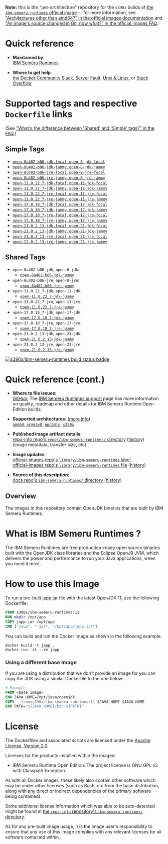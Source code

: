 <!--

********************************************************************************

WARNING:

    DO NOT EDIT "ibm-semeru-runtimes/README.md"

    IT IS AUTO-GENERATED

    (from the other files in "ibm-semeru-runtimes/" combined with a set of templates)

********************************************************************************

-->

**Note:** this is the "per-architecture" repository for the `s390x` builds of [the `ibm-semeru-runtimes` official image](https://hub.docker.com/_/ibm-semeru-runtimes) -- for more information, see ["Architectures other than amd64?" in the official images documentation](https://github.com/docker-library/official-images#architectures-other-than-amd64) and ["An image's source changed in Git, now what?" in the official images FAQ](https://github.com/docker-library/faq#an-images-source-changed-in-git-now-what).

# Quick reference

-	**Maintained by**:  
	[IBM Semeru Runtimes](https://github.com/ibmruntimes/semeru-containers)

-	**Where to get help**:  
	[the Docker Community Slack](https://dockr.ly/comm-slack), [Server Fault](https://serverfault.com/help/on-topic), [Unix & Linux](https://unix.stackexchange.com/help/on-topic), or [Stack Overflow](https://stackoverflow.com/help/on-topic)

# Supported tags and respective `Dockerfile` links

(See ["What's the difference between 'Shared' and 'Simple' tags?" in the FAQ](https://github.com/docker-library/faq#whats-the-difference-between-shared-and-simple-tags).)

## Simple Tags

-	[`open-8u402-b06-jdk-focal`, `open-8-jdk-focal`](https://github.com/ibmruntimes/semeru-containers/blob/6335f073e3ea258643215a0f490c2b2fea5cc90f/8/jdk/ubuntu/focal/Dockerfile.open.releases.full)
-	[`open-8u402-b06-jdk-jammy`, `open-8-jdk-jammy`](https://github.com/ibmruntimes/semeru-containers/blob/6335f073e3ea258643215a0f490c2b2fea5cc90f/8/jdk/ubuntu/jammy/Dockerfile.open.releases.full)
-	[`open-8u402-b06-jre-focal`, `open-8-jre-focal`](https://github.com/ibmruntimes/semeru-containers/blob/6335f073e3ea258643215a0f490c2b2fea5cc90f/8/jre/ubuntu/focal/Dockerfile.open.releases.full)
-	[`open-8u402-b06-jre-jammy`, `open-8-jre-jammy`](https://github.com/ibmruntimes/semeru-containers/blob/6335f073e3ea258643215a0f490c2b2fea5cc90f/8/jre/ubuntu/jammy/Dockerfile.open.releases.full)
-	[`open-11.0.22_7-jdk-focal`, `open-11-jdk-focal`](https://github.com/ibmruntimes/semeru-containers/blob/6335f073e3ea258643215a0f490c2b2fea5cc90f/11/jdk/ubuntu/focal/Dockerfile.open.releases.full)
-	[`open-11.0.22_7-jdk-jammy`, `open-11-jdk-jammy`](https://github.com/ibmruntimes/semeru-containers/blob/6335f073e3ea258643215a0f490c2b2fea5cc90f/11/jdk/ubuntu/jammy/Dockerfile.open.releases.full)
-	[`open-11.0.22_7-jre-focal`, `open-11-jre-focal`](https://github.com/ibmruntimes/semeru-containers/blob/6335f073e3ea258643215a0f490c2b2fea5cc90f/11/jre/ubuntu/focal/Dockerfile.open.releases.full)
-	[`open-11.0.22_7-jre-jammy`, `open-11-jre-jammy`](https://github.com/ibmruntimes/semeru-containers/blob/6335f073e3ea258643215a0f490c2b2fea5cc90f/11/jre/ubuntu/jammy/Dockerfile.open.releases.full)
-	[`open-17.0.10_7-jdk-focal`, `open-17-jdk-focal`](https://github.com/ibmruntimes/semeru-containers/blob/6335f073e3ea258643215a0f490c2b2fea5cc90f/17/jdk/ubuntu/focal/Dockerfile.open.releases.full)
-	[`open-17.0.10_7-jdk-jammy`, `open-17-jdk-jammy`](https://github.com/ibmruntimes/semeru-containers/blob/6335f073e3ea258643215a0f490c2b2fea5cc90f/17/jdk/ubuntu/jammy/Dockerfile.open.releases.full)
-	[`open-17.0.10_7-jre-focal`, `open-17-jre-focal`](https://github.com/ibmruntimes/semeru-containers/blob/6335f073e3ea258643215a0f490c2b2fea5cc90f/17/jre/ubuntu/focal/Dockerfile.open.releases.full)
-	[`open-17.0.10_7-jre-jammy`, `open-17-jre-jammy`](https://github.com/ibmruntimes/semeru-containers/blob/6335f073e3ea258643215a0f490c2b2fea5cc90f/17/jre/ubuntu/jammy/Dockerfile.open.releases.full)
-	[`open-21.0.2_13-jdk-focal`, `open-21-jdk-focal`](https://github.com/ibmruntimes/semeru-containers/blob/6335f073e3ea258643215a0f490c2b2fea5cc90f/21/jdk/ubuntu/focal/Dockerfile.open.releases.full)
-	[`open-21.0.2_13-jdk-jammy`, `open-21-jdk-jammy`](https://github.com/ibmruntimes/semeru-containers/blob/6335f073e3ea258643215a0f490c2b2fea5cc90f/21/jdk/ubuntu/jammy/Dockerfile.open.releases.full)
-	[`open-21.0.2_13-jre-focal`, `open-21-jre-focal`](https://github.com/ibmruntimes/semeru-containers/blob/6335f073e3ea258643215a0f490c2b2fea5cc90f/21/jre/ubuntu/focal/Dockerfile.open.releases.full)
-	[`open-21.0.2_13-jre-jammy`, `open-21-jre-jammy`](https://github.com/ibmruntimes/semeru-containers/blob/6335f073e3ea258643215a0f490c2b2fea5cc90f/21/jre/ubuntu/jammy/Dockerfile.open.releases.full)

## Shared Tags

-	`open-8u402-b06-jdk`, `open-8-jdk`:
	-	[`open-8u402-b06-jdk-jammy`](https://github.com/ibmruntimes/semeru-containers/blob/6335f073e3ea258643215a0f490c2b2fea5cc90f/8/jdk/ubuntu/jammy/Dockerfile.open.releases.full)
-	`open-8u402-b06-jre`, `open-8-jre`:
	-	[`open-8u402-b06-jre-jammy`](https://github.com/ibmruntimes/semeru-containers/blob/6335f073e3ea258643215a0f490c2b2fea5cc90f/8/jre/ubuntu/jammy/Dockerfile.open.releases.full)
-	`open-11.0.22_7-jdk`, `open-11-jdk`:
	-	[`open-11.0.22_7-jdk-jammy`](https://github.com/ibmruntimes/semeru-containers/blob/6335f073e3ea258643215a0f490c2b2fea5cc90f/11/jdk/ubuntu/jammy/Dockerfile.open.releases.full)
-	`open-11.0.22_7-jre`, `open-11-jre`:
	-	[`open-11.0.22_7-jre-jammy`](https://github.com/ibmruntimes/semeru-containers/blob/6335f073e3ea258643215a0f490c2b2fea5cc90f/11/jre/ubuntu/jammy/Dockerfile.open.releases.full)
-	`open-17.0.10_7-jdk`, `open-17-jdk`:
	-	[`open-17.0.10_7-jdk-jammy`](https://github.com/ibmruntimes/semeru-containers/blob/6335f073e3ea258643215a0f490c2b2fea5cc90f/17/jdk/ubuntu/jammy/Dockerfile.open.releases.full)
-	`open-17.0.10_7-jre`, `open-17-jre`:
	-	[`open-17.0.10_7-jre-jammy`](https://github.com/ibmruntimes/semeru-containers/blob/6335f073e3ea258643215a0f490c2b2fea5cc90f/17/jre/ubuntu/jammy/Dockerfile.open.releases.full)
-	`open-21.0.2_13-jdk`, `open-21-jdk`:
	-	[`open-21.0.2_13-jdk-jammy`](https://github.com/ibmruntimes/semeru-containers/blob/6335f073e3ea258643215a0f490c2b2fea5cc90f/21/jdk/ubuntu/jammy/Dockerfile.open.releases.full)
-	`open-21.0.2_13-jre`, `open-21-jre`:
	-	[`open-21.0.2_13-jre-jammy`](https://github.com/ibmruntimes/semeru-containers/blob/6335f073e3ea258643215a0f490c2b2fea5cc90f/21/jre/ubuntu/jammy/Dockerfile.open.releases.full)

[![s390x/ibm-semeru-runtimes build status badge](https://img.shields.io/jenkins/s/https/doi-janky.infosiftr.net/job/multiarch/job/s390x/job/ibm-semeru-runtimes.svg?label=s390x/ibm-semeru-runtimes%20%20build%20job)](https://doi-janky.infosiftr.net/job/multiarch/job/s390x/job/ibm-semeru-runtimes/)

# Quick reference (cont.)

-	**Where to file issues**:  
	[GitHub](https://github.com/ibmruntimes/Semeru-Runtimes/issues); The [IBM Semeru Runtimes support](https://ibm.com/semeru-runtimes) page has more information on quality, roadmap and other details for IBM Semeru Runtime Open Edition builds;

-	**Supported architectures**: ([more info](https://github.com/docker-library/official-images#architectures-other-than-amd64))  
	[`amd64`](https://hub.docker.com/r/amd64/ibm-semeru-runtimes/), [`arm64v8`](https://hub.docker.com/r/arm64v8/ibm-semeru-runtimes/), [`ppc64le`](https://hub.docker.com/r/ppc64le/ibm-semeru-runtimes/), [`s390x`](https://hub.docker.com/r/s390x/ibm-semeru-runtimes/)

-	**Published image artifact details**:  
	[repo-info repo's `repos/ibm-semeru-runtimes/` directory](https://github.com/docker-library/repo-info/blob/master/repos/ibm-semeru-runtimes) ([history](https://github.com/docker-library/repo-info/commits/master/repos/ibm-semeru-runtimes))  
	(image metadata, transfer size, etc)

-	**Image updates**:  
	[official-images repo's `library/ibm-semeru-runtimes` label](https://github.com/docker-library/official-images/issues?q=label%3Alibrary%2Fibm-semeru-runtimes)  
	[official-images repo's `library/ibm-semeru-runtimes` file](https://github.com/docker-library/official-images/blob/master/library/ibm-semeru-runtimes) ([history](https://github.com/docker-library/official-images/commits/master/library/ibm-semeru-runtimes))

-	**Source of this description**:  
	[docs repo's `ibm-semeru-runtimes/` directory](https://github.com/docker-library/docs/tree/master/ibm-semeru-runtimes) ([history](https://github.com/docker-library/docs/commits/master/ibm-semeru-runtimes))

## Overview

The images in this repository contain OpenJDK binaries that are built by IBM Semeru Runtimes.

# What is IBM Semeru Runtimes ?

The IBM Semeru Runtimes are free production-ready open source binaries built with the OpenJDK class libraries and the Eclipse OpenJ9 JVM, which delivers the power and performance to run your Java applications, when you need it most.

# How to use this Image

To run a pre-built japp.jar file with the latest OpenJDK 11, use the following Dockerfile:

```dockerfile
FROM s390x/ibm-semeru-runtimes:11
RUN mkdir /opt/app
COPY japp.jar /opt/app
CMD ["java", "-jar", "/opt/app/japp.jar"]
```

You can build and run the Docker Image as shown in the following example:

```console
docker build -t japp .
docker run -it --rm japp
```

### Using a different base Image

If you are using a distribution that we don't provide an image for you can copy the JDK using a similar Dockerfile to the one below:

```dockerfile
# Example
FROM <base image>
ENV JAVA_HOME=/opt/java/openjdk
COPY --from=s390x/ibm-semeru-runtimes:11 $JAVA_HOME $JAVA_HOME
ENV PATH="${JAVA_HOME}/bin:${PATH}"
```

# License

The Dockerfiles and associated scripts are licensed under the [Apache License, Version 2.0](http://www.apache.org/licenses/LICENSE-2.0.html).

Licenses for the products installed within the images:

-	IBM Semeru Runtime Open Edition: The project license is GNU GPL v2 with Classpath Exception.

As with all Docker images, these likely also contain other software which may be under other licenses (such as Bash, etc from the base distribution, along with any direct or indirect dependencies of the primary software being contained).

Some additional license information which was able to be auto-detected might be found in [the `repo-info` repository's `ibm-semeru-runtimes/` directory](https://github.com/docker-library/repo-info/tree/master/repos/ibm-semeru-runtimes).

As for any pre-built image usage, it is the image user's responsibility to ensure that any use of this image complies with any relevant licenses for all software contained within.
